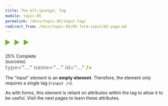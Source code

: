 ```yaml
---
title: The &lt;iput&gt; Tag
module: topic-05
permalink: /docs/topic-05/input-tag/
redirect_from: /docs/topic-05/05-form-input/02-page.md
---
```


<img src="./../../../img/arrow-divider.svg" style="width: 75px; border: none; margin: 0px 0 20px 0" />


<div class="panel panel-success">
  <div class="progress" style="margin-bottom: 0; border-bottom-left-radius: 0; border-bottom-right-radius: 0;">
    <div class="progress-bar progress-bar-success progress-bar-striped" role="progressbar" aria-valuenow="25" aria-valuemin="0" aria-valuemax="100" style="width: 25%">
      <span class="sr-only">25% Complete (success)</span>
    </div>
  </div>
  <div class="panel-body">
    <p style="font-size: large; margin: 0;"><span style="color: #79AF33; font-weight: bold;"><input</span> <span style="color: #999">type="..." name="..." id="..."</span> <span style="color: #79AF33; font-weight: bold;">/></span></p>
  </div>
</div>


The "input" element is an **empty element**. Therefore, the element only requires a single tag (`<input />`).

As with forms, this element is reliant on attributes within the tag to allow it to be useful. Visit the next pages to learn these attributes.
